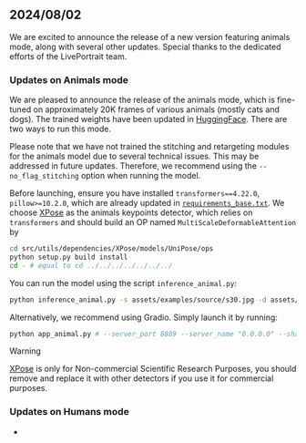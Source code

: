 ## 2024/08/02

We are excited to announce the release of a new version featuring animals mode, along with several other updates. Special thanks to the dedicated efforts of the LivePortrait team.

### Updates on Animals mode
We are pleased to announce the release of the animals mode, which is fine-tuned on approximately 20K frames of various animals (mostly cats and dogs). The trained weights have been updated in [HuggingFace](https://huggingface.co/KwaiVGI/LivePortrait/tree/main/liveportrait_animals). There are two ways to run this mode.

Please note that we have not trained the stitching and retargeting modules for the animals model due to several technical issues. This may be addressed in future updates. Therefore, we recommend using the `--no_flag_stitching` option when running the model.

Before launching, ensure you have installed `transformers==4.22.0`, `pillow>=10.2.0`, which are already updated in  [`requirements_base.txt`](../../../requirements_base.txt). We choose [XPose](https://github.com/IDEA-Research/X-Pose) as the animals keypoints detector, which relies on `transformers` and should build an OP named `MultiScaleDeformableAttention` by
```bash
cd src/utils/dependencies/XPose/models/UniPose/ops
python setup.py build install
cd - # equal to cd ../../../../../../../
```

You can run the model using the script `inference_animal.py`:
```bash
python inference_animal.py -s assets/examples/source/s30.jpg -d assets/examples/driving/wink.pkl --no_flag_stitching
```

Alternatively, we recommend using Gradio. Simply launch it by running:
```bash
python app_animal.py # --server_port 8889 --server_name "0.0.0.0" --share
```

> [!WARNING]
> [XPose](https://github.com/IDEA-Research/X-Pose) is only for Non-commercial Scientific Research Purposes, you should remove and replace it with other detectors if you use it for commercial purposes.

### Updates on Humans mode

- <strong></strong>
